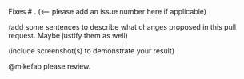 Fixes # . (<-- please add an issue number here if applicable)

(add some sentences to describe what changes proposed in this pull request. Maybe justify them as well)

(include screenshot(s) to demonstrate your result)

@mikefab please review.
